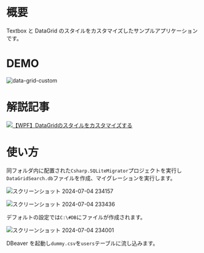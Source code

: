# 概要

Textbox と DataGrid のスタイルをカスタマイズしたサンプルアプリケーションです。

# DEMO

![data-grid-custom](https://github.com/shimanamisan/hn-pgtech-blog/assets/49751604/7e1a35ed-32cf-49cf-b149-b7ae72318612)

# 解説記事

[![【WPF】DataGridのスタイルをカスタマイズする](https://github.com/shimanamisan/hn-pgtech-blog/assets/49751604/79480ccd-f382-4981-bd3d-4a3174716ffa)](https://blog.hn-pgtech.com/2024-07-04/)

# 使い方

同フォルダ内に配置された`Csharp.SQLiteMigrator`プロジェクトを実行し`DataGridSearch.db`ファイルを作成、マイグレーションを実行します。

![スクリーンショット 2024-07-04 234157](https://github.com/shimanamisan/hn-pgtech-blog/assets/49751604/d6c269c8-61fd-49da-a224-59040a968f33)

![スクリーンショット 2024-07-04 233436](https://github.com/shimanamisan/hn-pgtech-blog/assets/49751604/868ddac2-46f8-4ee0-a713-aeca55efbec3)

デフォルトの設定では`C:\#DB`にファイルが作成されます。

![スクリーンショット 2024-07-04 234001](https://github.com/shimanamisan/hn-pgtech-blog/assets/49751604/98fa9eae-9e24-4cbf-bfcc-888ff12866a4)

DBeaver を起動し`dummy.csv`を`users`テーブルに流し込みます。

